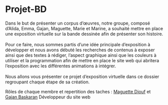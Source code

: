 # Projet-BD
Dans le but de présenter un corpus d’œuvres, notre groupe, composé d’Alida, Emma, Gajan, Maguette, Marie et Marine, a souhaité mettre en place une exposition virtuelle sur la bande dessinée afin de présenter son histoire. <br> <br>
Pour ce faire, nous sommes partis d’une idée principale d’exposition à développer et nous avons débuté les recherches de contenus à exposer ainsi que des textes à rédiger, l’aspect graphique ainsi que les couleurs à utiliser et la programmation afin de mettre en place le site web qui abritera l’exposition avec les différentes animations à intégrer. <br> <br>
Nous allons vous présenter ce projet d’exposition virtuelle dans ce dossier regroupant chaque étape de sa création. 

Rôles de chaque membre et repertition des taches :
<a href="https://www.linkedin.com/in/diouf-maguette-2735ba204/">Maguette Diouf</a> et <a href= "https://www.linkedin.com/in/gajanbaskaran"> Gajan Baskaran</a> Développeur du site web